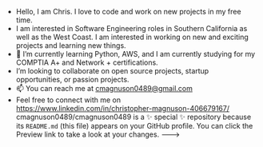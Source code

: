 -  Hello, I am Chris. I love to code and work on new projects in my free time. 
-  I am interested in Software Engineering roles in Southern California as well as the West Coast. I am interested in working on new and exciting projects and learning new things.
- 🌱 I’m currently learning Python, AWS, and I am currently studying for my COMPTIA A+ and Network + certifications. 
- I’m looking to collaborate on open source projects, startup opportunities, or passion projects. 
- 📫 You can reach me at cmagnuson0489@gmail.com
- Feel free to connect with me on  https://www.linkedin.com/in/christopher-magnuson-406679167/
cmagnuson0489/cmagnuson0489 is a ✨ special ✨ repository because its `README.md` (this file) appears on your GitHub profile.
You can click the Preview link to take a look at your changes.
--->
